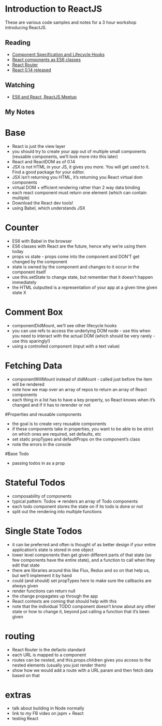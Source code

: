 # Introduction to ReactJS

These are various code samples and notes for a 3 hour workshop introducing ReactJS.

## Reading

- [Component Specification and Lifecycle Hooks](https://facebook.github.io/react/docs/component-specs.html)
- [React components as ES6 classes](https://facebook.github.io/react/docs/reusable-components.html#es6-classes)
- [React Router](https://github.com/rackt/react-router)
- [React 0.14 released](https://facebook.github.io/react/blog/2015/10/07/react-v0.14.html)

## Watching

- [ES6 and React, ReactJS Meetup](https://www.youtube.com/watch?v=NpMnRifyGyw)

## My Notes

# Base
- React is just the view layer
- you should try to create your app out of multiple small components (reusable components, we’ll look more into this later)
- React and ReactDOM as of 0.14
- JSX is not HTML in your JS, it gives you more. You will get used to it. Find a good package for your editor.
- JSX isn’t returning you HTML, it’s returning you React virtual dom components
- virtual DOM + efficient rendering rather than 2 way data binding
- each react component must return one element (which can contain multiple)
- Download the React dev tools!
- using Babel, which understands JSX

# Counter
- ES6 with Babel in the browser
- ES6 classes with React are the future, hence why we’re using them today
- props vs state - props come into the component and DON’T get changed by the component
- state is owned by the component and changes to it occur in the component itself
- use this.setState to change state, but remember that it doesn’t happen immediately
- the HTML outputted is a representation of your app at a given time given state X

# Comment Box
- componentDidMount, we’ll see other lifecycle hooks
- you can use refs to access the underlying DOM node - use this when you need to interact with the actual DOM (which should be very rarely - use this sparingly!)
- using a controlled component (input with a text value)

# Fetching Data
- componentWillMount instead of didMount - called just before the item will be rendered
- note how we map over an array of repos to return an array of React components
- each thing in a list has to have a key property, so React knows when it’s changed and if it has to rerender or not

#Properties and reusable components
- the goal is to create very reusable components
- if these components take in properties, you want to be able to be strict on which ones are required, set defaults, etc
- set static propTypes and defaultProps on the component’s class
- note the errors in the console

#Base Todo
- passing todos in as a prop

# Stateful Todos
- composability of components
- typical pattern: Todos => renders an array of Todo components
- each todo component stores the state on if its todo is done or not
- split out the rendering into multiple functions

# Single State Todos
- it can be preferred and often is thought of as better design if your entire application’s state is stored in one object
- lower level components then get given different parts of that state (so few components have the entire state), and a function to call when they edit that state
- there are libraries around this like Flux, Redux and so on that help us, but we’ll implement it by hand
- could (and should) set propTypes here to make sure the callbacks are always given
- render functions can return null
- the change propagates up through the app
- React contexts are coming that should help with this 
- note that the individual TODO component doesn’t know about any other state or how to change it, beyond just calling a function that it’s been given

# routing
- React Router is the defacto standard
- each URL is mapped to a component
- routes can be nested, and this.props.children gives you access to the nested elements (usually you just render them)
- show how we would add a route with a URL param and then fetch data based on that

# extras
- talk about building in Node normally
- link to my FB video on jspm + React
- testing React
